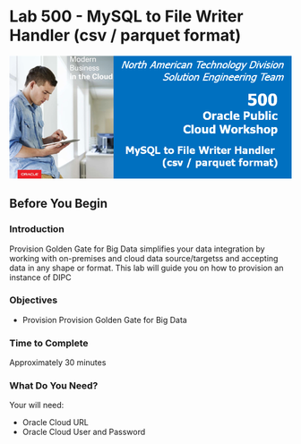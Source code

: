 # Lab 500 -  MySQL to File Writer Handler (csv / parquet format)
![](images/500/image100_0.png)


## Before You Begin

### Introduction
Provision Golden Gate for Big Data simplifies your data integration by working with on-premises and cloud data source/targetss and accepting data in any shape or format. This lab will guide you on how to provision an instance of DIPC

### Objectives
- Provision Provision Golden Gate for Big Data 

### Time to Complete
Approximately 30 minutes

### What Do You Need?
Your will need:
- Oracle Cloud URL
- Oracle Cloud User and Password

